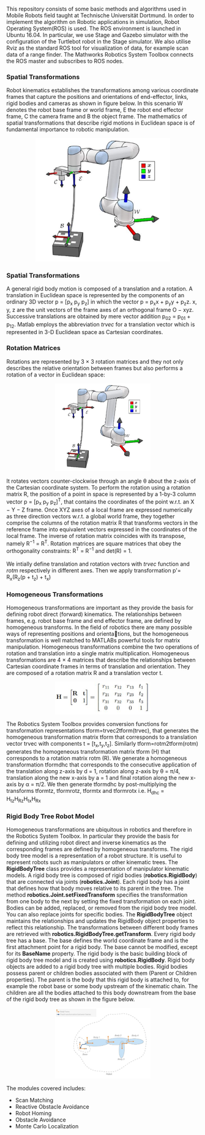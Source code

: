 This repository consists of some basic methods and algorithms used in Mobile Robots field taught at 
Technische Universität Dortmund. In order to implement the algorithm on Robotic applications in 
simulation, Robot Operating System(ROS) is used. The  ROS environment is launched in Ubuntu 16.04. 
In particular, we use Stage and Gazebo simulator with the configuration of the Turtlebot robot in the
Stage simulator. We also utilise Rviz as the standard ROS tool for visualization of data, for example
scan data of a range finder. The Mathworks Robotics System Toolbox connects the ROS master and 
subscribes to ROS nodes.

<h3>Spatial Transformations</h3>
Robot kinematics establishes the transformations among various coordinate frames that capture the 
positions and orientations of end-effector, links, rigid bodies and cameras as shown in figure below.
In this scenario W denotes the robot base frame or world frame, E the robot end effector frame, C the
camera frame and B the object frame. The mathematics of spatial transformations that describe rigid
motions in Euclidean space is of fundamental importance to robotic manipulation.
<p align="center">
  <img src="Figures/Coordinate Frames.JPG" width="350" title="hover text">
</p>    

<h3>Spatial Transformations</h3>
A general rigid body motion is composed of a translation and a rotation. A translation in Euclidean 
space is represented by the components of an ordinary 3D vector p = [p<sub>x</sub> p<sub>y</sub> p<sub>z</sub>]
in which the vector p = p<sub>x</sub>x + p<sub>y</sub>y + p<sub>z</sub>z. x, y, z are the unit vectors
of the frame axes of an orthogonal frame O − xyz. Successive translations are obtained by mere vector 
addition p<sub>02</sub> = p<sub>01</sub> + p<sub>12</sub>. Matlab employs the abbreviation <i>trvec</i>
for a translation vector which is represented in 3-D Euclidean space as Cartesian coordinates.

<h3>Rotation Matrices</h3>
Rotations are represented by 3 × 3 rotation matrices and they not only describes the relative 
orientation between frames but also performs a rotation of a vector in Euclidean space:
<p align="center">
  <img src="Figures/Coordinate Frames.JPG" width="250" title="hover text">
</p>    
It rotates vectors counter-clockwise through an angle θ about the z-axis of the Cartesian coordinate 
system. To perform the rotation using a rotation matrix R, the position of a point in space is 
represented by a 1-by-3 column vector p = [p<sub>x</sub> p<sub>y</sub> p<sub>z</sub>]<sup>T</sup>, that
contains the coordinates of the point w.r.t. an X − Y − Z frame. Once XYZ axes of a local frame are
expressed numerically as three direction vectors w.r.t. a global world frame, they together comprise 
the columns of the rotation matrix R that transforms vectors in the reference frame into equivalent 
vectors expressed in the coordinates of the local frame. The inverse of rotation matrix coincides with
its transpose, namely R<sup>−1</sup> = R<sup>T</sup>. Rotation matrices are square
matrices that obey the orthogonality constraints: R<sup>T</sup> = R<sup>−1</sup> and det(R) = 1.<br/><br/>
We intially define translation and rotation vectors with <i>trvec</i> function and <i>rotm</i>
respectively in different axes. Then we apply transformation p'= R<sub>x</sub>(R<sub>z</sub>(p + 
t<sub>z</sub>) + t<sub>x</sub>) 

<h3>Homogeneous Transformations</h3>
Homogeneous transformations are important as they provide the basis for defining robot direct (forward)
kinematics. The relationships between frames, e.g. robot base frame and end effector frame, are defined
by homogeneous transforms. In the field of robotics there are many possible ways of representing 
positions and orientations, but the homogeneous transformation is well matched to MATLABs powerful 
tools for matrix manipulation. Homogeneous transformations combine the two operations of rotation and 
translation into a single matrix multiplication. Homogeneous transformations are 4 × 4 matrices that
describe the relationships between Cartesian coordinate frames in terms of translation and orientation.
They are composed of a rotation matrix R and a translation vector t.
<p align="center">
  <img src="Figures/Homogenous Transformation Matrix.JPG" width="250" title="hover text">
</p>
The Robotics System Toolbox provides conversion functions for transformation representations 
tform=trvec2tform(trvec), that generates the homogeneous transformation matrix tform that corresponds
to a translation vector trvec with components t = [t<sub>x</sub>,t<sub>y</sub>,t<sub>z</sub>]. Similarly
tform=rotm2tform(rotm) generates the homogeneous transformation matrix tform (H) that corresponds to a 
rotation matrix rotm (R). We generate a homogeneous transformation tformdhc that corresponds to the
consecutive application of the translation along z-axis by d = 1, rotation along z-axis by θ = π/4, 
translation along the new x-axis by a = 1 and final rotation along the new x-axis by α = π/2. We then 
generate tformdhc by post-multiplying the transforms tformtz, tformrotz, tformtx and tformrotx i.e.
H<sub>dhc</sub> = H<sub>tz</sub>H<sub>Rz</sub>H<sub>tx</sub>H<sub>Rx</sub>

<h3>Rigid Body Tree Robot Model</h3>
Homogeneous transformations are ubiquitous in robotics and therefore in the Robotics System Toolbox.
In particular they provide the basis for defining and utilizing robot direct and inverse kinematics as
the corresponding frames are defined by homogeneous transforms. The rigid body tree model is a 
representation of a robot structure. It is useful to represent robots such as manipulators or other 
kinematic trees. The <b>RigidBodyTree</b> class provides a representation of manipulator kinematic models.
A rigid body tree is composed of rigid bodies (<b>robotics.RigidBody</b>) that are connected via joints
(<b>robotics.Joint</b>). Each rigid body has a joint that defines how that body moves relative to its parent
in the tree. The method <b>robotics.Joint.setFixedTransform</b> specifies the transformation from one 
body to the next by setting the fixed transformation on each joint. Bodies can be added, replaced,  
or removed from the rigid body tree model. You can also replace joints for specific bodies. The 
<b>RigidBodyTree</b> object maintains the relationships and updates the </b>RigidBody</b> object 
properties to reflect this relationship. The transformations between different body frames are 
retrieved with <b>robotics.RigidBodyTree.getTransform</b>. Every rigid body tree has a base. The base
defines the world coordinate frame and is the first attachment point for a rigid body. The base cannot 
be modified, except for its <b>BaseName</b> property. The rigid body is the basic building block of 
rigid body tree model and is created using <b>robotics.RigidBody</b>. Rigid body objects are added to
a rigid body tree with multiple bodies. Rigid bodies possess parent or children bodies associated with
them (Parent or Children properties). The parent is the body that this rigid body is attached to, for
example the robot base or some body upstream of the kinematic chain. The children are all the bodies 
attached to this body downstream from the base of the rigid body tree as shown in the figure below.
<p align="center">
  <img src="Figures/Rigid Body Tree.JPG" width="250" title="hover text">
</p>



The modules covered includes:
<ul>
  <li>Scan Matching</li>
  <li>Reactive Obstacle Avoidance</li>
  <li>Robot Homing</li>
  <li>Obstacle Avoidance</li>
  <li>Monte Carlo Localization</li>  
</ul>